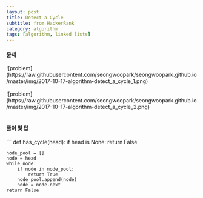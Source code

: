 ```yaml
---
layout: post
title: Detect a Cycle
subtitle: from HackerRank
category: algorithm
tags: [algorithm, linked lists]
---
```


<h4>문제</h4>
![problem](https://raw.githubusercontent.com/seongwoopark/seongwoopark.github.io/master/img/2017-10-17-algorithm-detect_a_cycle_1.png)<br /><br />
![problem](https://raw.githubusercontent.com/seongwoopark/seongwoopark.github.io/master/img/2017-10-17-algorithm-detect_a_cycle_2.png)<br /><br />

<h4>풀이 및 답</h4>
```
def has_cycle(head):
    if head is None:
        return False
    
    node_pool = []
    node = head
    while node:
        if node in node_pool:
            return True
        node_pool.append(node)
        node = node.next
    return False
```